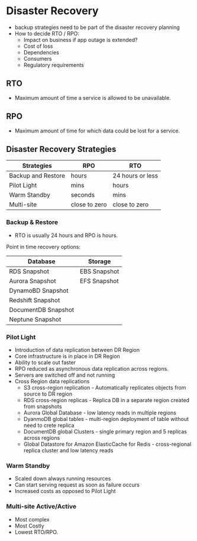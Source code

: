 # Disaster Recovery
 * backup strategies need to be part of the disaster recovery planning
 * How to decide RTO / RPO:
     * Impact on business if app outage is extended?
     * Cost of loss
     * Dependencies
     * Consumers
     * Regulatory requirements

## RTO
 * Maximum amount of time a service is allowed to be unavailable.

## RPO
 * Maximum amount of time for which data could be lost for a service.

## Disaster Recovery Strategies

| Strategies | RPO | RTO |
| ----------- | ------- | -------- |
| Backup and Restore | hours | 24 hours or less |
| Pilot Light | mins | hours|
| Warm Standby | seconds | mins |
| Multi-site | close to zero | close to zero |

### Backup & Restore
 * RTO is usually 24 hours and RPO is hours.
 
Point in time recovery options:

|Database | Storage|
|-------| -------|
|RDS Snapshot | EBS Snapshot|
|Aurora Snapshot | EFS Snapshot|
|DynamoBD Snapshot ||
|Redshift Snapshot ||
|DocumentDB Snapshot ||
|Neptune Snapshot ||


### Pilot Light
  * Introduction of data replication between DR Region
  * Core infrastructure is in place in DR Region
  * Ability to scale out faster
  * RPO reduced as asynchronous data replication across regions. 
  * Servers are switched off and not running
  * Cross Region data replications
    * S3 cross-region replication - Automatically replicates objects from source to DR region
    * RDS cross-region replicas - Replica DB in a separate region created from snapshots
    * Aurora Global Database - low latency reads in multiple regions
    * DyanmoDB global tables - multi-region deployment of table without need to crete replica
    * DocumentDB global Clusters - single primary region and 5 replicas across regions
    * Global Datastore for Amazon ElasticCache for Redis - cross-regional replica cluster and low latency reads

### Warm Standby
 * Scaled down always running resources
 * Can start serving request as soon as failure occurs
 * Increased costs as opposed to Pilot Light

### Multi-site Active/Active
 * Most complex
 * Most Costly
 * Lowest  RTO/RPO.




